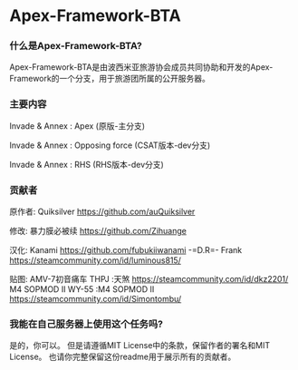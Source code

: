# Apex-Framework-BTA

### 什么是Apex-Framework-BTA?

Apex-Framework-BTA是由波西米亚旅游协会成员共同协助和开发的Apex-Framework的一个分支，用于旅游团所属的公开服务器。

### 主要内容

Invade & Annex : Apex (原版-主分支)

Invade & Annex : Opposing force (CSAT版本-dev分支)

Invade & Annex : RHS (RHS版本-dev分支)

### 贡献者

原作者:
Quiksilver https://github.com/auQuiksilver

修改:
暴力膜必被续 https://github.com/Zihuange

汉化:
Kanami https://github.com/fubukiiwanami
-=D.R=- Frank https://steamcommunity.com/id/luminous815/

贴图:
AMV-7初音痛车 THPJ :天煞 https://steamcommunity.com/id/dkz2201/
M4 SOPMOD II WY-55 :M4 SOPMOD II https://steamcommunity.com/id/Simontombu/

### 我能在自己服务器上使用这个任务吗?

是的，你可以。
但是请遵循MIT License中的条款，保留作者的署名和MIT License。
也请你完整保留这份readme用于展示所有的贡献者。
